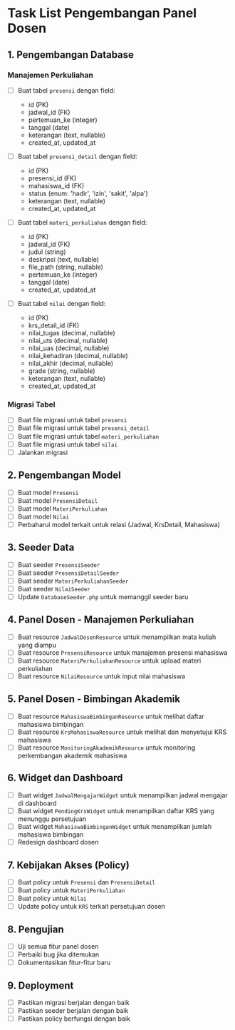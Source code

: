 # Task List Pengembangan Panel Dosen

## 1. Pengembangan Database

### Manajemen Perkuliahan

-   [ ] Buat tabel `presensi` dengan field:

    -   id (PK)
    -   jadwal_id (FK)
    -   pertemuan_ke (integer)
    -   tanggal (date)
    -   keterangan (text, nullable)
    -   created_at, updated_at

-   [ ] Buat tabel `presensi_detail` dengan field:

    -   id (PK)
    -   presensi_id (FK)
    -   mahasiswa_id (FK)
    -   status (enum: 'hadir', 'izin', 'sakit', 'alpa')
    -   keterangan (text, nullable)
    -   created_at, updated_at

-   [ ] Buat tabel `materi_perkuliahan` dengan field:

    -   id (PK)
    -   jadwal_id (FK)
    -   judul (string)
    -   deskripsi (text, nullable)
    -   file_path (string, nullable)
    -   pertemuan_ke (integer)
    -   tanggal (date)
    -   created_at, updated_at

-   [ ] Buat tabel `nilai` dengan field:
    -   id (PK)
    -   krs_detail_id (FK)
    -   nilai_tugas (decimal, nullable)
    -   nilai_uts (decimal, nullable)
    -   nilai_uas (decimal, nullable)
    -   nilai_kehadiran (decimal, nullable)
    -   nilai_akhir (decimal, nullable)
    -   grade (string, nullable)
    -   keterangan (text, nullable)
    -   created_at, updated_at

### Migrasi Tabel

-   [ ] Buat file migrasi untuk tabel `presensi`
-   [ ] Buat file migrasi untuk tabel `presensi_detail`
-   [ ] Buat file migrasi untuk tabel `materi_perkuliahan`
-   [ ] Buat file migrasi untuk tabel `nilai`
-   [ ] Jalankan migrasi

## 2. Pengembangan Model

-   [ ] Buat model `Presensi`
-   [ ] Buat model `PresensiDetail`
-   [ ] Buat model `MateriPerkuliahan`
-   [ ] Buat model `Nilai`
-   [ ] Perbaharui model terkait untuk relasi (Jadwal, KrsDetail, Mahasiswa)

## 3. Seeder Data

-   [ ] Buat seeder `PresensiSeeder`
-   [ ] Buat seeder `PresensiDetailSeeder`
-   [ ] Buat seeder `MateriPerkuliahanSeeder`
-   [ ] Buat seeder `NilaiSeeder`
-   [ ] Update `DatabaseSeeder.php` untuk memanggil seeder baru

## 4. Panel Dosen - Manajemen Perkuliahan

-   [ ] Buat resource `JadwalDosenResource` untuk menampilkan mata kuliah yang diampu
-   [ ] Buat resource `PresensiResource` untuk manajemen presensi mahasiswa
-   [ ] Buat resource `MateriPerkuliahanResource` untuk upload materi perkuliahan
-   [ ] Buat resource `NilaiResource` untuk input nilai mahasiswa

## 5. Panel Dosen - Bimbingan Akademik

-   [ ] Buat resource `MahasiswaBimbinganResource` untuk melihat daftar mahasiswa bimbingan
-   [ ] Buat resource `KrsMahasiswaResource` untuk melihat dan menyetujui KRS mahasiswa
-   [ ] Buat resource `MonitoringAkademikResource` untuk monitoring perkembangan akademik mahasiswa

## 6. Widget dan Dashboard

-   [ ] Buat widget `JadwalMengajarWidget` untuk menampilkan jadwal mengajar di dashboard
-   [ ] Buat widget `PendingKrsWidget` untuk menampilkan daftar KRS yang menunggu persetujuan
-   [ ] Buat widget `MahasiswaBimbinganWidget` untuk menampilkan jumlah mahasiswa bimbingan
-   [ ] Redesign dashboard dosen

## 7. Kebijakan Akses (Policy)

-   [ ] Buat policy untuk `Presensi` dan `PresensiDetail`
-   [ ] Buat policy untuk `MateriPerkuliahan`
-   [ ] Buat policy untuk `Nilai`
-   [ ] Update policy untuk `KRS` terkait persetujuan dosen

## 8. Pengujian

-   [ ] Uji semua fitur panel dosen
-   [ ] Perbaiki bug jika ditemukan
-   [ ] Dokumentasikan fitur-fitur baru

## 9. Deployment

-   [ ] Pastikan migrasi berjalan dengan baik
-   [ ] Pastikan seeder berjalan dengan baik
-   [ ] Pastikan policy berfungsi dengan baik
